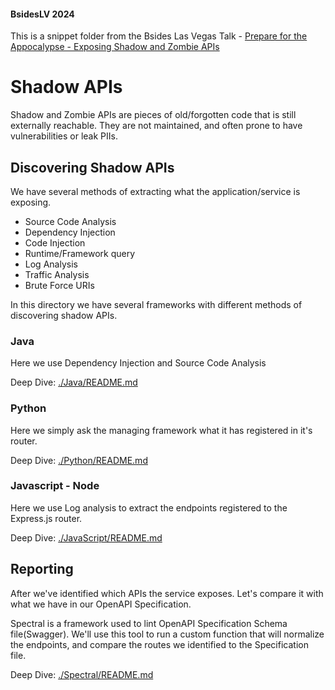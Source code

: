 #### BsidesLV 2024

This is a snippet folder from the Bsides Las Vegas Talk - [Prepare for the Appocalypse - Exposing Shadow and Zombie APIs](https://bsideslv.org/talks#RDFDDA)

# Shadow APIs
Shadow and Zombie APIs are pieces of old/forgotten code that is still externally reachable. They are not maintained, and often prone to have vulnerabilities or leak PIIs.

## Discovering Shadow APIs
We have several methods of extracting what the application/service is exposing.

- Source Code Analysis
- Dependency Injection
- Code Injection
- Runtime/Framework query
- Log Analysis
- Traffic Analysis
- Brute Force URIs

In this directory we have several frameworks with different methods of discovering shadow APIs.

### Java
Here we use Dependency Injection and Source Code Analysis

Deep Dive: [./Java/README.md](./Java/README.md)

### Python
Here we simply ask the managing framework what it has registered in it's router.

Deep Dive: [./Python/README.md](./Python/README.md)

### Javascript - Node
Here we use Log analysis to extract the endpoints registered to the Express.js router.

Deep Dive: [./JavaScript/README.md](./JavaScript/README.md)


## Reporting
After we've identified which APIs the service exposes. Let's compare it with what we have in our OpenAPI Specification.

Spectral is a framework used to lint OpenAPI Specification Schema file(Swagger).
We'll use this tool to run a custom function that will normalize the endpoints, and compare the routes we identified to the Specification file.

Deep Dive: [./Spectral/README.md](./Spectral/README.md)